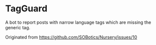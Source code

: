 # TagGuard

A bot to report posts with narrow language tags which are missing the generic tag.

Originated from https://github.com/SOBotics/Nursery/issues/10